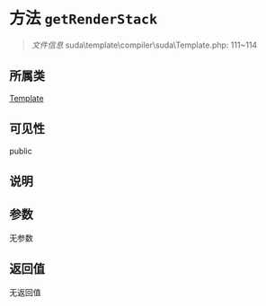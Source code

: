 # 方法 `getRenderStack`

> *文件信息* suda\template\compiler\suda\Template.php: 111~114

## 所属类 

[Template](../Template.md)

## 可见性

 public 

## 说明



## 参数


无参数


## 返回值

无返回值
